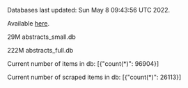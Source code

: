 Databases last updated: Sun May  8 09:43:56 UTC 2022. 

Available [here](https://github.com/cbeauhilton/ash-db/releases).


29M	abstracts_small.db

222M	abstracts_full.db

Current number of items in db:
[{"count(*)": 96904}]

Current number of scraped items in db:
[{"count(*)": 26113}]
